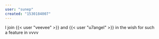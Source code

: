 ```yaml
---
user: "sunep"
created: "1530184007"
---
```


I join {{< user "veevee" >}} and {{< user "u7angel" >}} in the wish for such a feature in vvvv
